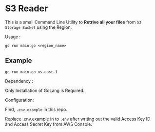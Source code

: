# S3 Reader

This is a small Command Line Utility to **Retrive all your files** from `S3 Storage Bucket` using the Region.


Usage : 

```
go run main.go <region_name>
```

## Example

```
go run main.go us-east-1
```

Dependency : 

Only Installation of GoLang is Required.

Configuration: 

Find, `.env.example` in this repo. 

Replace .env.example in to `.env` after writing out the valid Access Key ID and Access Secret Key from AWS Console.
